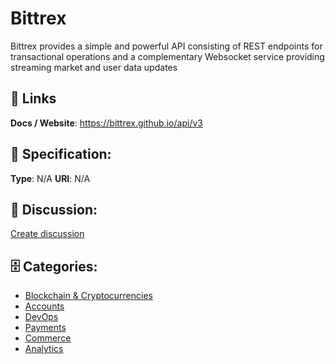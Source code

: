 # Bittrex


Bittrex provides a simple and powerful API consisting of REST endpoints for transactional operations and a complementary Websocket service providing streaming market and user data updates

##  🔗 Links
**Docs / Website**: https://bittrex.github.io/api/v3

## 🧬 Specification:
**Type**:  N/A 
**URI**:  N/A 

## 💬 Discussion:
[Create discussion](https://github.com/apis-list/apis-list/discussions/new)

## 🗄️ Categories:
- [Blockchain & Cryptocurrencies](https://github.com/apis-list/apis-list#blockchain-and-cryptocurrencies)
- [Accounts](https://github.com/apis-list/apis-list#accounts)
- [DevOps](https://github.com/apis-list/apis-list#devops)
- [Payments](https://github.com/apis-list/apis-list#payments)
- [Commerce](https://github.com/apis-list/apis-list#commerce)
- [Analytics](https://github.com/apis-list/apis-list#analytics)



